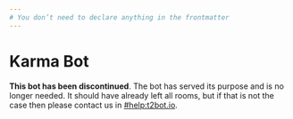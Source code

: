 ```yaml
---
# You don’t need to declare anything in the frontmatter
---
```


# Karma Bot

<div class="discontinued-warning">

**This bot has been discontinued**. The bot has served its purpose and is no longer
needed. It should have already left all rooms, but if that is not the case then please
contact us in [#help:t2bot.io](https://matrix.to/#/#help:t2bot.io).

</div>
